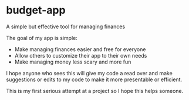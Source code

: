 # budget-app
A simple but effective tool for managing finances

The goal of my app is simple:
* Make managing finances easier and free for everyone
* Allow others to customize their app to their own needs
* Make managing money less scary and more fun

I hope anyone who sees this will give my code a read over and make suggestions or edits to my code to make it more presentable or efficient.

This is my first serious attempt at a project so I hope this helps someone.
